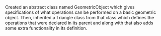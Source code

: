 Created an abstract class named GeometricObject which gives specifications of what operations can be performed on a basic geometric object. Then, inherited a Triangle class from that class which defines the operations that were declared in its parent and along with that also adds some extra functionality in its definition.
